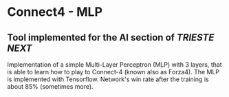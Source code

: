 # Connect4 - MLP
## Tool implemented for the AI section of _TRIESTE NEXT_

Implementation of a simple Multi-Layer Perceptron (MLP) with 3 layers, that is able to learn how to play to Connect-4 (known also as Forza4). 
The MLP is implemented with Tensorflow. Network's win rate after the training is about 85% (sometimes more).
